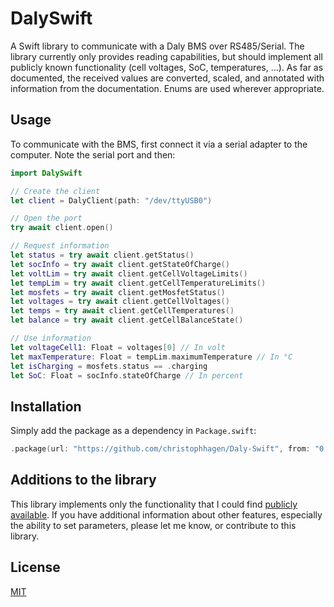 # DalySwift

A Swift library to communicate with a Daly BMS over RS485/Serial. The library currently only provides reading capabilities, but should implement all publicly known functionality (cell voltages, SoC, temperatures, ...). As far as documented, the received values are converted, scaled, and annotated with information from the documentation. Enums are used wherever appropriate.

## Usage

To communicate with the BMS, first connect it via a serial adapter to the computer. Note the serial port and then:

```swift
import DalySwift

// Create the client
let client = DalyClient(path: "/dev/ttyUSB0")

// Open the port
try await client.open()

// Request information
let status = try await client.getStatus()
let socInfo = try await client.getStateOfCharge()
let voltLim = try await client.getCellVoltageLimits()
let tempLim = try await client.getCellTemperatureLimits()
let mosfets = try await client.getMosfetStatus()
let voltages = try await client.getCellVoltages()
let temps = try await client.getCellTemperatures()
let balance = try await client.getCellBalanceState()

// Use information
let voltageCell1: Float = voltages[0] // In volt
let maxTemperature: Float = tempLim.maximumTemperature // In °C
let isCharging = mosfets.status == .charging
let SoC: Float = socInfo.stateOfCharge // In percent
```

## Installation

Simply add the package as a dependency in `Package.swift`:

```swift
.package(url: "https://github.com/christophhagen/Daly-Swift", from: "0.9.0")
```

## Additions to the library

This library implements only the functionality that I could find [publicly available](Docs/DALY-UART%20485%20Communications%20Protocol%20v1.2). If you have additional information about other features, especially the ability to set parameters, please let me know, or contribute to this library.

## License

[MIT](License.md)

